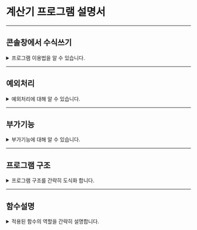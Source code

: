 # 계산기 프로그램 설명서
---
## 콘솔창에서 수식쓰기
<details>
<summary>프로그램 이용법을 알 수 있습니다.</summary> 

### 단일 수식
![alt text](image.png)

단일수식을 작성 후 엔터키를 누르면 계산합니다.

### 연쇄 수식
![alt text](image-1.png)

연쇄수식은 앞에 "$"를 붙여 호출합니다.

</details>

---
## 예외처리
<details>
<summary>예외처리에 대해 알 수 있습니다.</summary> 

![alt text](image-2.png)

잘못된 식이면, 에러메세지를 띄웁니다.

![alt text](image-3.png)

입력이 잘못되었다면, 해당 메세지를 띄웁니다.

![alt text](image-4.png)

숫자가 아닌 값을 계산을 하려하면, 해당 메세지를 띄웁니다.

</details>

---
## 부가기능
<details>
<summary>부가기능에 대해 알 수 있습니다.</summary> 

![alt text](image-5.png)

의미 없는 문자가 들어가 있어도, 계산식을 추출해 냅니다.

![alt text](image-6.png)

음수와 소수에 대한 계산이 가능합니다. (소수둘째자리까지 표현하며, 코틀린의 StringFormat에 따릅니다.)

</details>

---
## 프로그램 구조
<details>
<summary>프로그램 구조를 간략히 도식화 합니다.</summary> 

![alt text](image-8.png)

</details>

---
## 함수설명
<details>
<summary>적용된 함수의 역할을 간략히 설명합니다.</summary> 

---

### Manager Class
Manager Class는 프로그램의 메인 클래스 입니다. 

#### private fun stringFilter(inputString: String):String

= 입력받은 문자열을 1차적으로 필터링 합니다. 의미없는 문자를 무시합니다.

#### private fun convertString(inputString: String): String 

= 필터링된 문자에서 연산자와 숫자를 추출합니다. 해당 함수에서 소수점과 음수에 대한 대응을 하고, 

최종적으로 파싱가능한 계산 식을 도출해 냅니다.

#### private fun inputCalculate(): String

= 사용자와 대화를 하는 함수입니다. 해당함수에서 입력을 받고, 종료등에 대한 분기를 판단합니다.

#### private fun extractCalculate(inputString: String):List<String>

= 파싱가능한 문자열을 리스트 형태로 반환하여 핸들링이 용이하게 합니다. 

해당 함수는 단일 계산 로직에서 사용합니다.

#### private fun getResult(calculate: List<String>)

= 핸들링이 가능해진 리스트를 통해 연산자를 판단하고, override 함수를 호출, 예외등을 처리합니다.

#### fun manual()

= 프로그램의 메인이 되는 함수입니다. 계산기의 시퀀스를 관리합니다.

---
### Calculator Class
Calculator Class는 추상클래스로 되어 있고, 추상함수 하나만을 가지고 있으며,
자식클래스에서 Override하여 함수를 구체화 합니다.

---
### StackCalculator Class
StackCalculator Class 내지 Postfix Class라고 부릅니다.

연쇄수식은 해당 클래스에서 처리됩니다.


</details>



